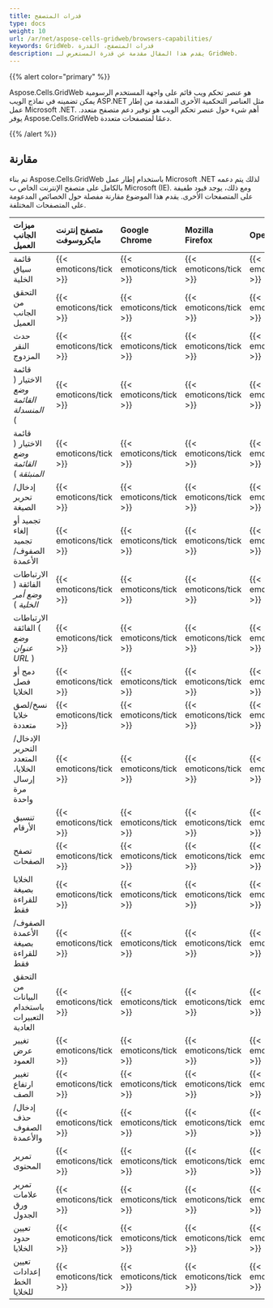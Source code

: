 ```yaml
---
title: قدرات المتصفح
type: docs
weight: 10
url: /ar/net/aspose-cells-gridweb/browsers-capabilities/
keywords: GridWeb، قدرات المتصفح، القدرة
description: يقدم هذا المقال مقدمة عن قدرة المستعرض لـ GridWeb.
---
```


{{% alert color="primary" %}} 

Aspose.Cells.GridWeb هو عنصر تحكم ويب قائم على واجهة المستخدم الرسومية يمكن تضمينه في نماذج الويب ASP.NET مثل العناصر التحكمية الأخرى المقدمة من إطار عمل Microsoft .NET. أهم شيء حول عنصر تحكم الويب هو توفير دعم متصفح متعدد. يوفر Aspose.Cells.GridWeb دعمًا لمتصفحات متعددة.

{{% /alert %}} 
## **مقارنة**
تم بناء Aspose.Cells.GridWeb باستخدام إطار عمل Microsoft .NET لذلك يتم دعمه بالكامل على متصفح الإنترنت الخاص ب Microsoft (IE). ومع ذلك، يوجد قيود طفيفة على المتصفحات الأخرى. يقدم هذا الموضوع مقارنة مفصلة حول الخصائص المدعومة على المتصفحات المختلفة.

|**ميزات الجانب العميل** |**متصفح إنترنت مايكروسوفت** |**Google Chrome** |**Mozilla Firefox** |**Opera** |
| :- | :- | :- | :- | :- |
|قائمة سياق الخلية |{{< emoticons/tick >}}|{{< emoticons/tick >}}|{{< emoticons/tick >}}|{{< emoticons/tick >}}|
|التحقق من الجانب العميل |{{< emoticons/tick >}}|{{< emoticons/tick >}}|{{< emoticons/tick >}}|{{< emoticons/tick >}}|
|حدث النقر المزدوج |{{< emoticons/tick >}}|{{< emoticons/tick >}}|{{< emoticons/tick >}}|{{< emoticons/tick >}}|
|قائمة الاختيار ( *وضع القائمة المنسدلة* ) |{{< emoticons/tick >}}|{{< emoticons/tick >}}|{{< emoticons/tick >}}|{{< emoticons/tick >}}|
|قائمة الاختيار ( *وضع القائمة المنبثقة* ) |{{< emoticons/tick >}}|{{< emoticons/tick >}}|{{< emoticons/tick >}}|{{< emoticons/tick >}}|
|إدخال/تحرير الصيغة |{{< emoticons/tick >}}|{{< emoticons/tick >}}|{{< emoticons/tick >}}|{{< emoticons/tick >}}|
|تجميد أو إلغاء تجميد الصفوف/الأعمدة |{{< emoticons/tick >}}|{{< emoticons/tick >}}|{{< emoticons/tick >}}|{{< emoticons/tick >}}|
|الارتباطات الفائقة ( *وضع أمر الخلية* ) |{{< emoticons/tick >}}|{{< emoticons/tick >}}|{{< emoticons/tick >}}|{{< emoticons/tick >}}|
|الارتباطات الفائقة ( *وضع عنوان URL* ) |{{< emoticons/tick >}}|{{< emoticons/tick >}}|{{< emoticons/tick >}}|{{< emoticons/tick >}}|
|دمج أو فصل الخلايا |{{< emoticons/tick >}}|{{< emoticons/tick >}}|{{< emoticons/tick >}}|{{< emoticons/tick >}}|
|نسخ/لصق خلايا متعددة |{{< emoticons/tick >}}|{{< emoticons/tick >}}|{{< emoticons/tick >}}|{{< emoticons/tick >}}|
|الإدخال/التحرير المتعدد الخلايا، إرسال مرة واحدة|{{< emoticons/tick >}}|{{< emoticons/tick >}}|{{< emoticons/tick >}}|{{< emoticons/tick >}}|
|تنسيق الأرقام|{{< emoticons/tick >}}|{{< emoticons/tick >}}|{{< emoticons/tick >}}|{{< emoticons/tick >}}|
|تصفح الصفحات|{{< emoticons/tick >}}|{{< emoticons/tick >}}|{{< emoticons/tick >}}|{{< emoticons/tick >}}|
|الخلايا بصيغة للقراءة فقط|{{< emoticons/tick >}}|{{< emoticons/tick >}}|{{< emoticons/tick >}}|{{< emoticons/tick >}}|
|الصفوف/الأعمدة بصيغة للقراءة فقط|{{< emoticons/tick >}}|{{< emoticons/tick >}}|{{< emoticons/tick >}}|{{< emoticons/tick >}}|
|التحقق من البيانات باستخدام التعبيرات العادية|{{< emoticons/tick >}}|{{< emoticons/tick >}}|{{< emoticons/tick >}}|{{< emoticons/tick >}}|
|تغيير عرض العمود|{{< emoticons/tick >}}|{{< emoticons/tick >}}|{{< emoticons/tick >}}|{{< emoticons/tick >}}|
|تغيير ارتفاع الصف|{{< emoticons/tick >}}|{{< emoticons/tick >}}|{{< emoticons/tick >}}|{{< emoticons/tick >}}|
|إدخال/حذف الصفوف والأعمدة|{{< emoticons/tick >}}|{{< emoticons/tick >}}|{{< emoticons/tick >}}|{{< emoticons/tick >}}|
|تمرير المحتوى|{{< emoticons/tick >}}|{{< emoticons/tick >}}|{{< emoticons/tick >}}|{{< emoticons/tick >}}|
|تمرير علامات ورق الجدول|{{< emoticons/tick >}}|{{< emoticons/tick >}}|{{< emoticons/tick >}}|{{< emoticons/tick >}}|
|تعيين حدود الخلايا|{{< emoticons/tick >}}|{{< emoticons/tick >}}|{{< emoticons/tick >}}|{{< emoticons/tick >}}|
|تعيين إعدادات الخط للخلايا|{{< emoticons/tick >}}|{{< emoticons/tick >}}|{{< emoticons/tick >}}|{{< emoticons/tick >}}|

